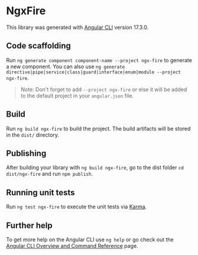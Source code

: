 # NgxFire

This library was generated with [Angular CLI](https://github.com/angular/angular-cli) version 17.3.0.

## Code scaffolding

Run `ng generate component component-name --project ngx-fire` to generate a new component. You can also use `ng generate directive|pipe|service|class|guard|interface|enum|module --project ngx-fire`.
> Note: Don't forget to add `--project ngx-fire` or else it will be added to the default project in your `angular.json` file. 

## Build

Run `ng build ngx-fire` to build the project. The build artifacts will be stored in the `dist/` directory.

## Publishing

After building your library with `ng build ngx-fire`, go to the dist folder `cd dist/ngx-fire` and run `npm publish`.

## Running unit tests

Run `ng test ngx-fire` to execute the unit tests via [Karma](https://karma-runner.github.io).

## Further help

To get more help on the Angular CLI use `ng help` or go check out the [Angular CLI Overview and Command Reference](https://angular.io/cli) page.
